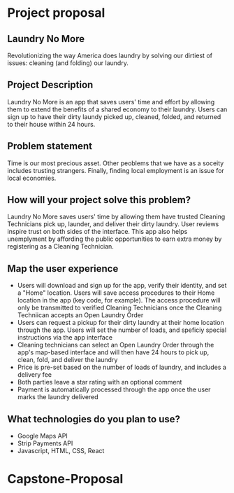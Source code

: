 # Project proposal
## Laundry No More  
Revolutionizing the way America does laundry by solving our dirtiest of issues: cleaning (and folding) our laundry.

## Project Description
Laundry No More is an app that saves users' time and effort by allowing them to extend the benefits of a shared economy to their laundry. Users can sign up to have their dirty laundy picked up, cleaned, folded, and returned to their house within 24 hours.

## Problem statement
Time is our most precious asset. Other peoblems that we have as a soceity includes trusting strangers. Finally, finding local employment is an issue for local economies.

## How will your project solve this problem?
Laundry No More saves users' time by allowing them have trusted Cleaning Technicians pick up, launder, and deliver their dirty laundry. User reviews inspire trust on both sides of the interface. This app also helps unemplyment by affording the public opportunities to earn extra money by registering as a Cleaning Technician.

## Map the user experience
* Users will download and sign up for the app, verify their identity, and set a "Home" location. Users will save access procedures to their Home location in the app (key code, for example). The access procedure will only be transmitted to verified Cleaning Technicians once the Cleaning Techniican accepts an Open Laundry Order
* Users can request a pickup for their dirty laundry at their home location through the app. Users will set the number of loads, and speficiy special instructions via the app interface
* Cleaning technicians can select an Open Laundry Order through the app's map-based interface and will then have 24 hours to pick up, clean, fold, and deliver the laundry
* Price is pre-set based on the number of loads of laundry, and includes a delivery fee
* Both parties leave a star rating with an optional comment  
* Payment is automatically processed through the app once the user marks the laundry delivered

## What technologies do you plan to use?
* Google Maps API
* Strip Payments API
* Javascript, HTML, CSS, React
# Capstone-Proposal
